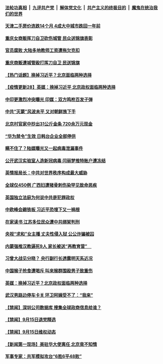 

####  [法轮功真相](../../../../basic/blob/master/README.md?t=09170202) &nbsp;|&nbsp; [九评共产党](../../../../9ping.md/blob/master/README.md?t=09170202) &nbsp;|&nbsp; [解体党文化](../../../../jtdwh.md/blob/master/README.md?t=09170202)  &nbsp;|&nbsp; [共产主义的终极目的](../../../../gczydzjmd.md/blob/master/README.md?t=09170202) &nbsp;|&nbsp; [魔鬼在统治我们的世界](../../../../mgztzwmdsj.md/blob/master/README.md?t=09170202) 

#### [天津二手房价连跌14个月 4成大中城市跌回一年前](../pages/prog204/a102942329.md?t=09170202) 

#### [重庆女商贩挥刀自卫砍伤城管 民众送锦旗表彰](../pages/prog204/a102942169.md?t=09170202) 

#### [官员腐败 大陆多地教师工资遭拖欠克扣](../pages/prog204/a102942056.md?t=09170202) 

#### [重庆商贩遭城管殴打挥刀自卫 民送锦旗](../pages/prog204/a102942053.md?t=09170202) 

#### [【热门话题】换掉习近平？北京面临两种选择](../pages/prog204/a102941989.md?t=09170202) 

#### [【疫情更新28】英媒：换掉习近平 北京政权面临两种选择](../pages/prog204/a102931621.md?t=09170202) 

#### [中印更激烈冲突曝光 印媒：双方鸣枪百发子弹](../pages/prog204/a102941924.md?t=09170202) 

#### [中共“灭蒙”风波未平 又对朝鲜族下手](../pages/prog204/a102941921.md?t=09170202) 

#### [北京村官家中抄出31公斤金条 720余万元现金](../pages/prog204/a102941885.md?t=09170202) 

#### [“华为禁令”生效 日韩台企业全部停供](../pages/prog204/a102941893.md?t=09170202) 


#### [瞒不住了？陆媒曝光又一起病毒泄漏事件](../pages/prog204/a102941818.md?t=09170202) 

#### [公开武汉实验室人造新冠病毒 闫丽梦推特账户遭冻结](../pages/prog204/a102941807.md?t=09170202) 

#### [英情报局长：中共对世界秩序构成最大威胁](../pages/prog204/a102941789.md?t=09170202) 

#### [全球仅450例 广西妇遭猪骨刺伤染罕见致命恶疾](../pages/prog204/a102941798.md?t=09170202) 

#### [英国独立法庭为何说中共是犯罪政权](../pages/prog204/a102941809.md?t=09170202) 

#### [中欧峰会踢铁板 习近平恐埋下又一祸根](../pages/prog204/a102941768.md?t=09170202) 

#### [在家读书 江苏多位民众遭中共绑架判刑](../pages/prog204/a102941792.md?t=09170202) 

#### [央视“求和”女主播 丈夫性侵入狱 公公诈骗被囚](../pages/prog204/a102941748.md?t=09170202) 

#### [内蒙强推汉教逼死9人 家长被送“再教育营”　](../pages/prog204/a102941757.md?t=09170202) 

#### [习曾大战见分晓？ 央行副行长透露明天系近况](../pages/prog204/a102941705.md?t=09170202) 

#### [中国猴子抢食遭喝斥 叫来猴群围殴男子致重伤](../pages/prog204/a102941701.md?t=09170202) 

#### [英媒：换掉习近平？北京政权面临两种选择](../pages/prog204/a102941677.md?t=09170202) 

#### [武汉男路边停车卡关 环卫阿姨受不了：“我来”](../pages/prog204/a102941191.md?t=09170202) 


#### [【禁闻】深圳公司数据库 搜集全球政商信息给谁？](../pages/prog204/a102941608.md?t=09170202) 

#### [【禁闻】9月15日退党精选](../pages/prog204/a102941585.md?t=09170202) 

#### [【禁闻】9月15日维权动态](../pages/prog204/a102941557.md?t=09170202) 

#### [【新闻第一现场】美驻华大使离任 北京竟不知情](../pages/prog204/a102941519.md?t=09170202) 

#### [军事专家：共军模拟攻台“6胜6平48败”](../pages/prog204/a102941495.md?t=09170202) 

